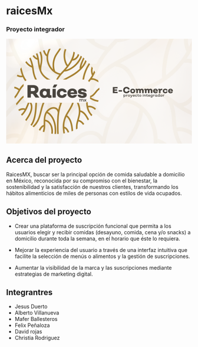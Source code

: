 # raicesMx
### Proyecto integrador

![](https://github.com/VillanuevaAqui/raicesMx/blob/main/Raices.png)


## Acerca del proyecto 

RaicesMX, buscar ser la principal opción de comida saludable a domicilio en México, reconocida por
su compromiso con el bienestar, la sostenibilidad y la satisfacción de nuestros clientes,
transformando los hábitos alimenticios de miles de personas con estilos de vida ocupados.

## Objetivos del proyecto

-  Crear una plataforma de suscripción funcional que permita a los usuarios
elegir y recibir comidas (desayuno, comida, cena y/o snacks) a domicilio
durante toda la semana, en el horario que éste lo requiera.

- Mejorar la experiencia del usuario a través de una interfaz intuitiva que facilite
la selección de menús o alimentos y la gestión de suscripciones.

- Aumentar la visibilidad de la marca y las suscripciones mediante estrategias
de marketing digital.

## Integrantres

- Jesus Duerto
- Alberto Villanueva
- Mafer Ballesteros
- Felix Peñaloza
- David rojas
- Christia Rodriguez 


